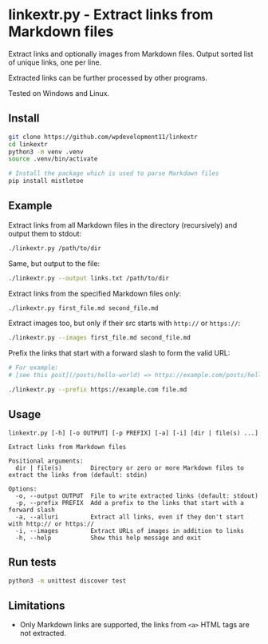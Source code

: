 # linkextr.py - Extract links from Markdown files

Extract links and optionally images from Markdown files. Output sorted list of unique links, one per line.

Extracted links can be further processed by other programs.

Tested on Windows and Linux.

## Install

```bash
git clone https://github.com/wpdevelopment11/linkextr
cd linkextr
python3 -m venv .venv
source .venv/bin/activate

# Install the package which is used to parse Markdown files
pip install mistletoe
```

## Example

Extract links from all Markdown files in the directory (recursively) and output them to stdout:

```bash
./linkextr.py /path/to/dir
```

Same, but output to the file:

```bash
./linkextr.py --output links.txt /path/to/dir
```

Extract links from the specified Markdown files only:

```bash
./linkextr.py first_file.md second_file.md
```

Extract images too, but only if their src starts with `http://` or `https://`:

```bash
./linkextr.py --images first_file.md second_file.md
```

Prefix the links that start with a forward slash to form the valid URL:

```bash
# For example:
# [see this post](/posts/hello-world) => https://example.com/posts/hello-world

./linkextr.py --prefix https://example.com file.md
```

## Usage

```
linkextr.py [-h] [-o OUTPUT] [-p PREFIX] [-a] [-i] [dir | file(s) ...]

Extract links from Markdown files

Positional arguments:
  dir | file(s)        Directory or zero or more Markdown files to extract the links from (default: stdin)

Options:
  -o, --output OUTPUT  File to write extracted links (default: stdout)
  -p, --prefix PREFIX  Add a prefix to the links that start with a forward slash
  -a, --alluri         Extract all links, even if they don't start with http:// or https://
  -i, --images         Extract URLs of images in addition to links
  -h, --help           Show this help message and exit
```

## Run tests

```bash
python3 -m unittest discover test
```

## Limitations

* Only Markdown links are supported, the links from `<a>` HTML tags are not extracted.
